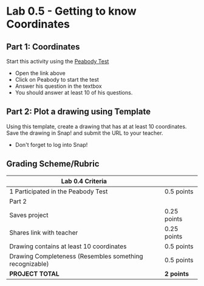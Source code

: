 # Lab 0.5 - Getting to know Coordinates

## Part 1: Coordinates

Start this activity using the [Peabody Test](https://snap.berkeley.edu/snap/snap.html#present:Username=georgesb&ProjectName=coordinatesTest&editMode&noRun)
* Open the link above
* Click on Peabody to start the test
* Answer his question in the textbox
* You should answer at least 10 of his questions.

## Part 2: Plot a drawing using Template

Using this template, create a drawing that has at at least 10 coordinates. Save the drawing in Snap! and submit the URL to your teacher.
* Don't forget to log into Snap!


## Grading Scheme/Rubric

| **Lab 0.4 Criteria**                                          |                |
| ------------------------------------------------------------- | -------------- |
| 1 Participated in the Peabody Test                            | 0.5 points     |
| Part 2                                                        |                |
| Saves project                                                 | 0.25 points    |
| Shares link with teacher                                      | 0.25 points    |
| Drawing contains at least 10 coordinates                      | 0.5 points     |
| Drawing Completeness (Resembles something recognizable)       | 0.5 points     |
| **PROJECT TOTAL**                                             | **2 points**   |
